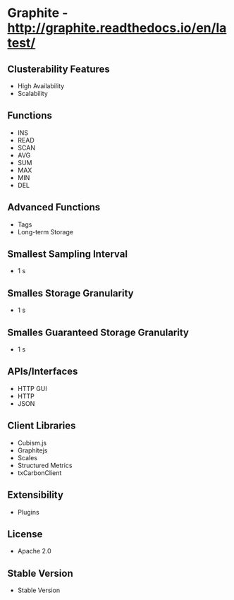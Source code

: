 # Graphite - http://graphite.readthedocs.io/en/latest/

## Clusterability Features
- High Availability
- Scalability

## Functions
- INS
- READ
- SCAN
- AVG
- SUM
- MAX
- MIN
- DEL

## Advanced Functions
- Tags
- Long-term Storage

## Smallest Sampling Interval
- 1 s

## Smalles Storage Granularity
- 1 s

## Smalles Guaranteed Storage Granularity
- 1 s

## APIs/Interfaces
- HTTP GUI
- HTTP
- JSON

## Client Libraries
- Cubism.js
- Graphitejs
- Scales
- Structured Metrics
- txCarbonClient

## Extensibility
- Plugins

## License
- Apache 2.0

## Stable Version
- Stable Version